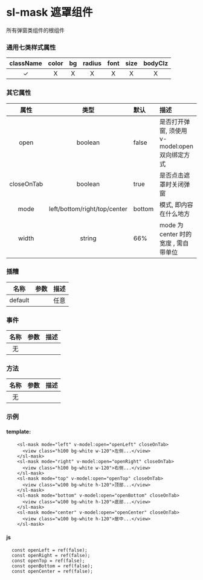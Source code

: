 # sl-mask 遮罩组件

所有弹窗类组件的根组件

### 通用七类样式属性

| className | color |  bg   | radius | font  | size  | bodyClz |
| :-------: | :---: | :---: | :----: | :---: | :---: | :-----: |
| &#10003;  | &Chi; | &Chi; | &Chi;  | &Chi; | &Chi; |  &Chi;  |

### 其它属性

|    属性    |             类型             | 默认   | 描述                                           |
| :--------: | :--------------------------: | :----- | :--------------------------------------------- |
|    open    |           boolean            | false  | 是否打开弹窗, 须使用 v-model:open 双向绑定方式 |
| closeOnTab |           boolean            | true   | 是否点击遮罩时关闭弹窗                         |
|    mode    | left/bottom/right/top/center | bottom | 模式, 即内容在什么地方                         |
|   width    |            string            | 66%    | mode 为 center 时的宽度 , 需自带单位           |

### 插糟

|  名称   | 参数 | 描述 |
| :-----: | :--: | ---- |
| default |      | 任意 |

### 事件

| 名称 | 参数 | 描述 |
| :--: | :--: | ---- |
|  无  |      |      |

### 方法

| 名称 | 参数 | 描述 |
| :--: | :--: | ---- |
|  无  |      |      |

### 示例

#### template:

```
    <sl-mask mode="left" v-model:open="openLeft" closeOnTab>
      <view class="h100 bg-white w-120">左侧...</view>
    </sl-mask>
    <sl-mask mode="right" v-model:open="openRight" closeOnTab>
      <view class="h100 bg-white w-120">右侧...</view>
    </sl-mask>
    <sl-mask mode="top" v-model:open="openTop" closeOnTab>
      <view class="w100 bg-white h-120">顶部...</view>
    </sl-mask>
    <sl-mask mode="bottom" v-model:open="openBottom" closeOnTab>
      <view class="w100 bg-white h-120">底部...</view>
    </sl-mask>
    <sl-mask mode="center" v-model:open="openCenter" closeOnTab>
      <view class="w100 bg-white h-120">居中...</view>
    </sl-mask>
```

#### js

```
  const openLeft = ref(false);
  const openRight = ref(false);
  const openTop = ref(false);
  const openBottom = ref(false);
  const openCenter = ref(false);

```
